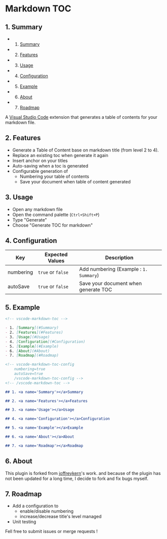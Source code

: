 # Markdown TOC

## 1. <a name='Summary'></a>Summary

<!-- vscode-markdown-toc -->

- 1. [Summary](#Summary)
- 2. [Features](#Features)
- 3. [Usage](#Usage)
- 4. [Configuration](#Configuration)
- 5. [Example](#Example)
- 6. [About](#About)
- 7. [Roadmap](#Roadmap)

<!-- vscode-markdown-toc-config
	numbering=true
	autoSave=true
	/vscode-markdown-toc-config -->
<!-- /vscode-markdown-toc -->

A [Visual Studio Code](https://code.visualstudio.com/) extension that generates a table of contents for your markdown file.

## 2. <a name='Features'></a>Features

- Generate a Table of Content base on markdown title (from level 2 to 4).
- Replace an existing toc when generate it again
- Insert anchor on your titles
- Auto-saving when a toc is generated
- Configurable generation of
  - Numbering your table of contents
  - Save your document when table of content generated

## 3. <a name='Usage'></a>Usage

- Open any markdown file
- Open the command palette (`Ctrl+Shift+P`)
- Type "Generate"
- Choose "Generate TOC for markdown"

## 4. <a name='Configuration'></a>Configuration

| Key       | Expected Values   | Description                            |
| --------- | ----------------- | -------------------------------------- |
| numbering | `true` or `false` | Add numbering (Example : `1. Summary`) |
| autoSave  | `true` or `false` | Save your document when generate TOC   |

## 5. <a name='Example'></a>Example

```markdown
<!-- vscode-markdown-toc -->

- 1. [Summary](#Summary)
- 2. [Features](#Features)
- 3. [Usage](#Usage)
- 4. [Configuration](#Configuration)
- 5. [Example](#Example)
- 6. [About](#About)
- 7. [Roadmap](#Roadmap)

<!-- vscode-markdown-toc-config
	numbering=true
	autoSave=true
	/vscode-markdown-toc-config -->
<!-- /vscode-markdown-toc -->

## 1. <a name='Summary'></a>Summary

## 2. <a name='Features'></a>Features

## 3. <a name='Usage'></a>Usage

## 4. <a name='Configuration'></a>Configuration

## 5. <a name='Example'></a>Example

## 6. <a name='About'></a>About

## 7. <a name='Roadmap'></a>Roadmap
```

## 6. <a name='About'></a>About

This plugin is forked from [joffreykern](https://github.com/joffreykern/vscode-markdown-toc)'s work.
and because of the plugin has not been updated for a long time, I decide to fork and fix bugs myself.

## 7. <a name='Roadmap'></a>Roadmap

- Add a configuration to
  - enable/disable numbering
  - increase/decrease title's level managed
- Unit testing

Fell free to submit issues or merge requests !
